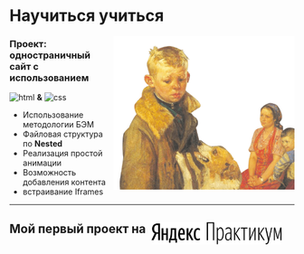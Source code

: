 # **Научиться учиться**

<img align="right" src="./images/header-image.png" alt="html" width="320px"/>

### Проект: одностраничный сайт с использованием

![html](https://user-images.githubusercontent.com/86429443/168260440-17d833b9-8724-42bc-8660-d2b9a5e6f21d.svg)
**&**
![css](https://user-images.githubusercontent.com/86429443/168260510-5e7372c7-20ef-4c1a-911f-0571d5d02bf5.svg)

* Использование методологии БЭМ
* Файловая структура по **Nested**
* Реализация простой анимации
* Возможность добавления контента
* встраивание Iframes
___


## Мой первый проект на &nbsp;<img src="./images/logo_place_header.svg" width="230px" align="top">
